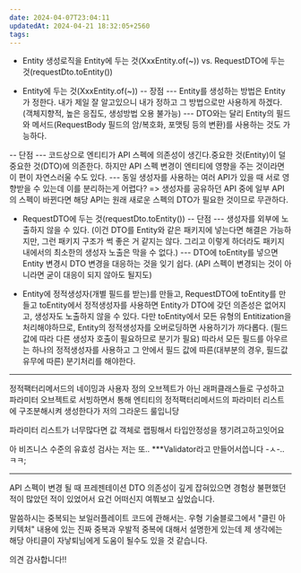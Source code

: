 ```yaml
---
date: 2024-04-07T23:04:11
updatedAt: 2024-04-21 18:32:05+2560
tags: 
---
```

* Entity 생성로직을 Entity에 두는 것(XxxEntity.of(~)) vs. RequestDTO에 두는 것(requestDto.toEntity())

- Entity에 두는 것(XxxEntity.of(~))
-- 장점
--- Entity를 생성하는 방법은 Entity가 정한다. 내가 제일 잘 알고있으니 내가 정하고 그 방법으로만 사용하게 하겠다. (객체지향적, 높은 응집도, 생성방법 오용 불가능)
--- DTO와는 달리 Entity의 필드와 메서드(RequestBody 필드의 암/복호화, 포맷팅 등의 변환)를 사용하는 것도 가능하다.

-- 단점
--- 코드상으로 엔티티가 API 스펙에 의존성이 생긴다.중요한 것(Entity)이 덜 중요한 것(DTO)에 의존한다. 하지만 API 스펙 변경이 엔티티에 영향을 주는 것이라면 이 편이 자연스러울 수도 있다.
--- 동일 생성자를 사용하는 여러 API가 있을 때 서로 영향받을 수 있는데 이를 분리하는게 어렵다? => 생성자를 공유하던 API 중에 일부 API의 스펙이 바뀐다면 해당 API는 원래 새로운 스펙의 DTO가 필요한 것이므로 무관하다.

- RequestDTO에 두는 것(requestDto.toEntity())
-- 단점
--- 생성자를 외부에 노출하지 않을 수 있다. (이건 DTO를 Entity와 같은 패키지에 넣는다면 해결은 가능하지만, 그런 패키지 구조가 썩 좋은 거 같지는 않다. 그리고 이렇게 하더라도 패키지 내에서의 최소한의 생성자 노출은 막을 수 없다.)
--- DTO에 toEntity를 넣으면 Entity 변경시 DTO 변경을 대응하는 것을 잊기 쉽다. (API 스펙이 변경되는 것이 아니라면 굳이 대응이 되지 않아도 될지도)

- Entity에 정적생성자(개별 필드를 받는)를 만들고, RequestDTO에 toEntity를 만들고 toEntity에서 정적생성자를 사용하면 Entity가 DTO에 갖던 의존성은 없어지고, 생성자도 노출하지 않을 수 있다.
다만 toEntity에서 모든 유형의 Entitization을 처리해야하므로, Entity의 정적생성자를 오버로딩하면 사용하기가 까다롭다. (필드 값에 따라 다른 생성자 호출이 필요하므로 분기가 필요)
따라서 모든 필드를 아우르는 하나의 정적생성자를 사용하고 그 안에서 필드 값에 따른(대부분의 경우, 필드값 유무에 따른) 분기처리를 해야한다.

---

정적팩터리메서드의 네이밍과 사용자 정의 오브젝트가 아닌 래퍼클래스들로 구성하고 
파라미터 오브젝트로 서빙하면서 통해 엔티티의 정적팩터리메서드의 파라미터 리스트에 구조분해시켜 생성한다가 저의 그라운드 룰입니당

파라미터 리스트가 너무많다면 값 객체로 랩핑해서 타입안정성을 챙기려고하고잇어요

아 비즈니스 수준의 유효성 검사는 저는 또.. ***Validator라고 만들어서씁니다 -ㅅ-..ㅋㅋ;

--- 

API 스펙이 변경 될 때 프레젠테이션 DTO 의존성이 깊게 잡혀있으면 경험상 불편했던 적이 많았던 적이 있었어서 요건 어떠신지 여쭤보고 싶었습니다. 

말씀하시는 중복되는 보일러플레이트 코드에 관해서는. 우형 기술블로그에서 "클린 아키텍처" 내용에 있는 진짜 중복과 우발적 중복에 대해서 설명한게 있는데 제 생각에는 해당 아티클이 자낳퇴님에게 도움이 될수도 있을 것 같습니다. 

의견 감사합니다!! 